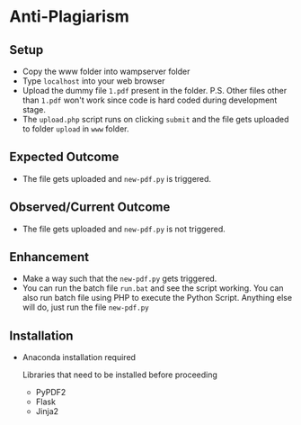 # Anti-Plagiarism

## Setup

- Copy the www folder into wampserver folder
- Type `localhost` into your web browser
- Upload the dummy file `1.pdf` present in the folder. 
  P.S. Other files other than `1.pdf` won't work since code is hard coded during development stage.
- The `upload.php` script runs on clicking `submit` and the file gets uploaded to folder `upload` in `www` folder.


## Expected Outcome

- The file gets uploaded and `new-pdf.py` is triggered.

## Observed/Current Outcome

- The file gets uploaded and `new-pdf.py` is not triggered.

## Enhancement

- Make a way such that the `new-pdf.py` gets triggered.
- You can run the batch file `run.bat` and see the script working. You can also run batch file using PHP to execute the Python Script.
  Anything else will do, just run the file `new-pdf.py`
  
  
## Installation

- Anaconda installation required

  Libraries that need to be installed before proceeding
  
  - PyPDF2
  - Flask
  - Jinja2
  
